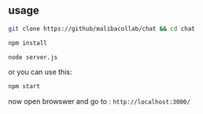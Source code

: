 ## usage
```bash
git clone https://github/malibacollab/chat && cd chat
```

```bash
npm install
```

```bash
node server.js
```

or you can use this: 

```bash
npm start
```

now open browswer and go to : ```http://localhost:3000/```
